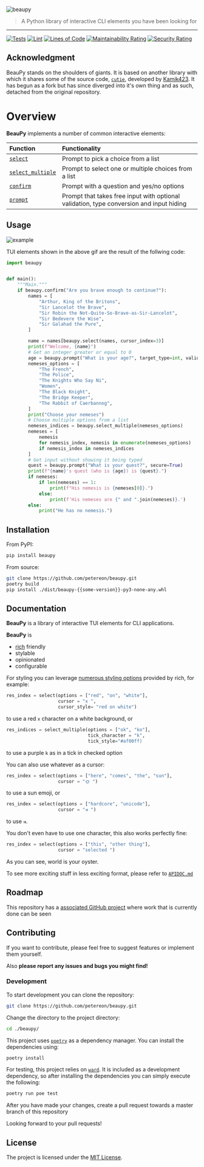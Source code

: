 ![beaupy](https://user-images.githubusercontent.com/47027005/185082011-cb588f57-d38f-42d8-8312-3981ae1bc479.png)


> A Python library of interactive CLI elements you have been looking for

---

[![Tests](https://github.com/petereon/beaupy/actions/workflows/python-test.yml/badge.svg)](https://github.com/petereon/beaupy/actions/workflows/python-test.yml)
[![Lint](https://github.com/petereon/beaupy/actions/workflows/python-lint.yml/badge.svg)](https://github.com/petereon/beaupy/actions/workflows/python-lint.yml)
[![Lines of Code](https://sonarcloud.io/api/project_badges/measure?project=petereon_beaupy&metric=ncloc)](https://sonarcloud.io/summary/new_code?id=petereon_beaupy)
[![Maintainability Rating](https://sonarcloud.io/api/project_badges/measure?project=petereon_beaupy&metric=sqale_rating)](https://sonarcloud.io/summary/new_code?id=petereon_beaupy)
[![Security Rating](https://sonarcloud.io/api/project_badges/measure?project=petereon_beaupy&metric=security_rating)](https://sonarcloud.io/summary/new_code?id=petereon_beaupy)

## Acknowledgment
BeauPy stands on the shoulders of giants. It is based on another library with which it shares some of the source code, [`cutie`](https://github.com/kamik423/cutie), developed by [Kamik423](https://github.com/Kamik423). It has begun as a fork but has since diverged into it's own thing and as such, detached from the original repository.

# Overview

**BeauPy** implements a number of common interactive elements:

| Function                                                                                                  | Functionality                                                                              |
|:----------------------------------------------------------------------------------------------------------|:------------------------------------------------------------------------------------------|
| [`select`](https://github.com/petereon/beaupy/blob/master/APIDOC.md#beaupy.select)                        | Prompt to pick a choice from a list                                                        |
| [`select_multiple`](https://github.com/petereon/beaupy/blob/master/APIDOC.md#beaupy.select_multiple)      | Prompt to select one or multiple choices from a list                                       |
| [`confirm`](https://github.com/petereon/beaupy/blob/master/APIDOC.md#beaupy.confirm)                      | Prompt with a question and yes/no options                                                  |
| [`prompt`](https://github.com/petereon/beaupy/blob/master/APIDOC.md#beaupy.prompt)                        | Prompt that takes free input with optional validation, type conversion and input hiding |

## Usage

![example](https://raw.githubusercontent.com/petereon/beaupy/master/example.gif)

TUI elements shown in the above gif are the result of the follwing code:

```python
import beaupy


def main():
    """Main."""
    if beaupy.confirm("Are you brave enough to continue?"):
        names = [
            "Arthur, King of the Britons",
            "Sir Lancelot the Brave",
            "Sir Robin the Not-Quite-So-Brave-as-Sir-Lancelot",
            "Sir Bedevere the Wise",
            "Sir Galahad the Pure",
        ]

        name = names[beaupy.select(names, cursor_index=3)]
        print(f"Welcome, {name}")
        # Get an integer greater or equal to 0
        age = beaupy.prompt("What is your age?", target_type=int, validator=lambda val: val > 0)
        nemeses_options = [
            "The French",
            "The Police",
            "The Knights Who Say Ni",
            "Women",
            "The Black Knight",
            "The Bridge Keeper",
            "The Rabbit of Caerbannog",
        ]
        print("Choose your nemeses")
        # Choose multiple options from a list
        nemeses_indices = beaupy.select_multiple(nemeses_options)
        nemeses = [
            nemesis
            for nemesis_index, nemesis in enumerate(nemeses_options)
            if nemesis_index in nemeses_indices
        ]
        # Get input without showing it being typed
        quest = beaupy.prompt("What is your quest?", secure=True)
        print(f"{name}'s quest (who is {age}) is {quest}.")
        if nemeses:
            if len(nemeses) == 1:
                print(f"His nemesis is {nemeses[0]}.")
            else:
                print(f'His nemeses are {" and ".join(nemeses)}.')
        else:
            print("He has no nemesis.")

```

## Installation

From PyPI:

```sh
pip install beaupy
```

From source:

```sh
git clone https://github.com/petereon/beaupy.git
poetry build
pip install ./dist/beaupy-{{some-version}}-py3-none-any.whl
```

## Documentation

**BeauPy** is a library of interactive TUI elements for CLI applications.

**BeauPy** is

- [rich](https://rich.readthedocs.io/en/stable/) friendly
- stylable
- opinionated
- configurable

For styling you can leverage [numerous styling options](https://rich.readthedocs.io/en/stable/style.html) provided by rich, for example:



```python
res_index = select(options = ["red", "on", "white"], 
                   cursor = "x ", 
                   cursor_style= "red on white")
```
to use a red `x` character on a white background, or

```python
res_indices = select_multiple(options = ["ok", "ko"], 
                              tick_character = "k", 
                              tick_style="#af00ff)
```
to use a purple `k` as in a tick in checked option

You can also use whatever as a cursor:
```python
res_index = select(options = ["here", "comes", "the", "sun"], 
                   cursor = "🌞 ")
```
to use a sun emoji, or
```python
res_index = select(options = ["hardcore", "unicode"], 
                   cursor = "⇉ ")
```
to use `⇉`.

You don't even have to use one character, this also works perfectly fine:
```python
res_index = select(options = ["this", "other thing"], 
                   cursor = "selected ")
```

As you can see, world is your oyster. 

To see more exciting stuff in less exciting format, please refer to [`APIDOC.md`](https://github.com/petereon/beaupy/blob/master/APIDOC.md)

## Roadmap

This repository has a [associated GitHub project](https://github.com/users/petereon/projects/3/views/1) where work that is currently done can be seen

## Contributing

If you want to contribute, please feel free to suggest features or implement them yourself.

Also **please report any issues and bugs you might find!**

### Development

To start development you can clone the repository:

```sh
git clone https://github.com/petereon/beaupy.git
```

Change the directory to the project directory:

```sh
cd ./beaupy/
```

This project uses [`poetry`](https://python-poetry.org/) as a dependency manager. You can install the dependencies using:

```sh
poetry install
```

For testing, this project relies on [`ward`](https://github.com/darrenburns/ward). It is included as a development dependency, so
after installing the dependencies you can simply execute the following:

```sh
poetry run poe test
```

After you have made your changes, create a pull request towards a master branch of this repository

Looking forward to your pull requests!

## License

The project is licensed under the [MIT License](LICENSE).
